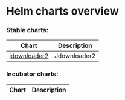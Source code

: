 # Helm charts overview
### Stable charts:
| Chart | Description |
| ----- | ----------- |
| [jdownloader2](stable/jdownloader2) | Jdownloader2 |
### Incubator charts:
| Chart | Description |
| ----- | ----------- |
